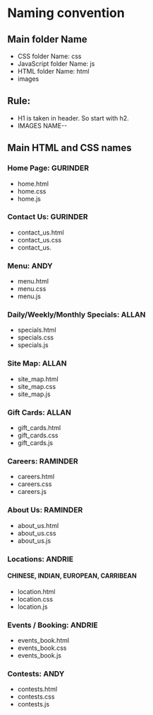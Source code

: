 # Naming convention
## Main folder Name
- CSS folder Name: css
- JavaScript folder Name: js
- HTML folder Name: html
- images
## Rule:
- H1 is taken in header. So start with h2.
- IMAGES NAME--
## Main HTML and CSS names
### Home Page: GURINDER
- home.html
- home.css
- home.js	
### Contact Us: GURINDER
- contact_us.html
- contact_us.css
- contact_us.
### Menu: ANDY
- menu.html
- menu.css
- menu.js
### Daily/Weekly/Monthly Specials: ALLAN
- specials.html
- specials.css
- specials.js
### Site Map: ALLAN
- site_map.html
- site_map.css
- site_map.js
### Gift Cards: ALLAN
- gift_cards.html
- gift_cards.css
- gift_cards.js
### Careers: RAMINDER
- careers.html
- careers.css
- careers.js
### About Us: RAMINDER
- about_us.html
- about_us.css
- about_us.js
### Locations: ANDRIE
#### CHINESE, INDIAN, EUROPEAN, CARRIBEAN
- location.html
- location.css
- location.js
### Events / Booking: ANDRIE
- events_book.html
- events_book.css
- events_book.js
### Contests: ANDY
- contests.html
- contests.css
- contests.js

